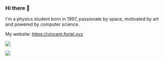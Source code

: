 ### Hi there 👋

I'm a physics student born in 1997, passionate by space, motivated by art and powered by computer science.

My website: https://vincent.foriel.xyz

![](https://github-readme-stats.vercel.app/api?username=LeiRoF&layout=compact&theme=react)

![](https://github-readme-stats.vercel.app/api/top-langs/?username=LeiRoF&layout=compact&theme=react&hide=HTML,GNUplot,Jupyter%20Notebook)
